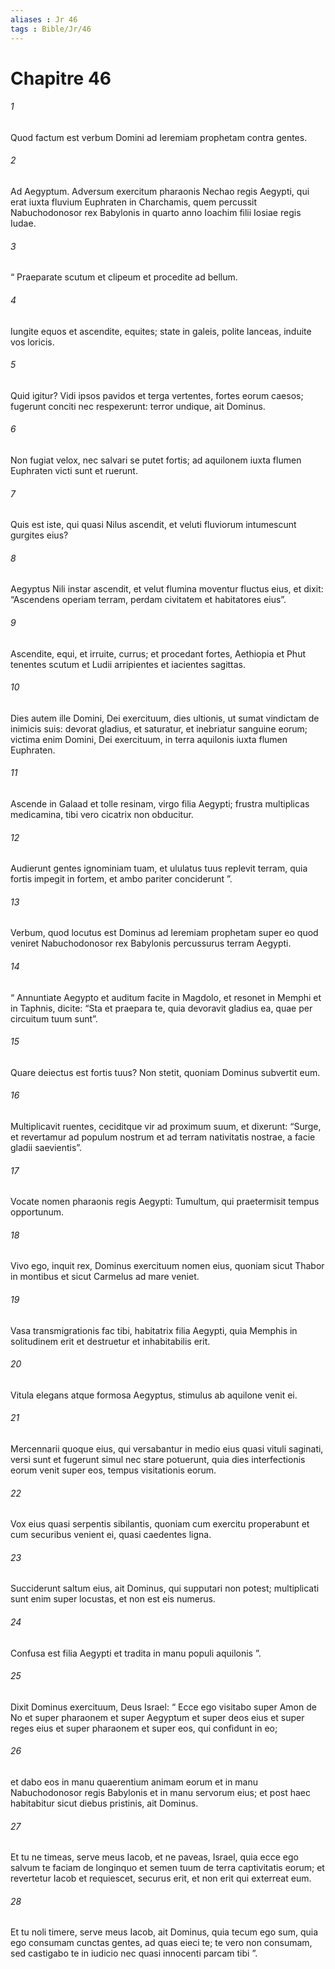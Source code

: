 ```yaml
---
aliases : Jr 46
tags : Bible/Jr/46
---
```


# Chapitre 46

###### 1
Quod factum est verbum Domini ad Ieremiam prophetam contra gentes.
###### 2
Ad Aegyptum. Adversum exercitum pharaonis Nechao regis Aegypti, qui erat iuxta fluvium Euphraten in Charchamis, quem percussit Nabuchodonosor rex Babylonis in quarto anno Ioachim filii Iosiae regis Iudae.
###### 3
“ Praeparate scutum et clipeum et procedite ad bellum.
###### 4
Iungite equos et ascendite, equites; state in galeis, polite lanceas, induite vos loricis.
###### 5
Quid igitur? Vidi ipsos pavidos et terga vertentes, fortes eorum caesos; fugerunt conciti nec respexerunt: terror undique, ait Dominus.
###### 6
Non fugiat velox, nec salvari se putet fortis; ad aquilonem iuxta flumen Euphraten victi sunt et ruerunt.
###### 7
Quis est iste, qui quasi Nilus ascendit, et veluti fluviorum intumescunt gurgites eius?
###### 8
Aegyptus Nili instar ascendit, et velut flumina moventur fluctus eius, et dixit: “Ascendens operiam terram, perdam civitatem et habitatores eius”.
###### 9
Ascendite, equi, et irruite, currus; et procedant fortes, Aethiopia et Phut tenentes scutum et Ludii arripientes et iacientes sagittas.
###### 10
Dies autem ille Domini, Dei exercituum, dies ultionis, ut sumat vindictam de inimicis suis: devorat gladius, et saturatur, et inebriatur sanguine eorum; victima enim Domini, Dei exercituum, in terra aquilonis iuxta flumen Euphraten.
###### 11
Ascende in Galaad et tolle resinam, virgo filia Aegypti; frustra multiplicas medicamina, tibi vero cicatrix non obducitur.
###### 12
Audierunt gentes ignominiam tuam, et ululatus tuus replevit terram, quia fortis impegit in fortem, et ambo pariter conciderunt ”.
###### 13
Verbum, quod locutus est Dominus ad Ieremiam prophetam super eo quod veniret Nabuchodonosor rex Babylonis percussurus terram Aegypti.
###### 14
“ Annuntiate Aegypto et auditum facite in Magdolo, et resonet in Memphi et in Taphnis, dicite: “Sta et praepara te, quia devoravit gladius ea, quae per circuitum tuum sunt”.
###### 15
Quare deiectus est fortis tuus? Non stetit, quoniam Dominus subvertit eum.
###### 16
Multiplicavit ruentes, ceciditque vir ad proximum suum, et dixerunt: “Surge, et revertamur ad populum nostrum et ad terram nativitatis nostrae, a facie gladii saevientis”.
###### 17
Vocate nomen pharaonis regis Aegypti: Tumultum, qui praetermisit tempus opportunum.
###### 18
Vivo ego, inquit rex, Dominus exercituum nomen eius, quoniam sicut Thabor in montibus et sicut Carmelus ad mare veniet.
###### 19
Vasa transmigrationis fac tibi, habitatrix filia Aegypti, quia Memphis in solitudinem erit et destruetur et inhabitabilis erit.
###### 20
Vitula elegans atque formosa Aegyptus, stimulus ab aquilone venit ei.
###### 21
Mercennarii quoque eius, qui versabantur in medio eius quasi vituli saginati, versi sunt et fugerunt simul nec stare potuerunt, quia dies interfectionis eorum venit super eos, tempus visitationis eorum.
###### 22
Vox eius quasi serpentis sibilantis, quoniam cum exercitu properabunt et cum securibus venient ei, quasi caedentes ligna.
###### 23
Succiderunt saltum eius, ait Dominus, qui supputari non potest; multiplicati sunt enim super locustas, et non est eis numerus.
###### 24
Confusa est filia Aegypti et tradita in manu populi aquilonis ”.
###### 25
Dixit Dominus exercituum, Deus Israel: “ Ecce ego visitabo super Amon de No et super pharaonem et super Aegyptum et super deos eius et super reges eius et super pharaonem et super eos, qui confidunt in eo; 
###### 26
et dabo eos in manu quaerentium animam eorum et in manu Nabuchodonosor regis Babylonis et in manu servorum eius; et post haec habitabitur sicut diebus pristinis, ait Dominus.
###### 27
Et tu ne timeas, serve meus Iacob, et ne paveas, Israel, quia ecce ego salvum te faciam de longinquo et semen tuum de terra captivitatis eorum; et revertetur Iacob et requiescet, securus erit, et non erit qui exterreat eum.
###### 28
Et tu noli timere, serve meus Iacob, ait Dominus, quia tecum ego sum, quia ego consumam cunctas gentes, ad quas eieci te; te vero non consumam, sed castigabo te in iudicio nec quasi innocenti parcam tibi ”.
